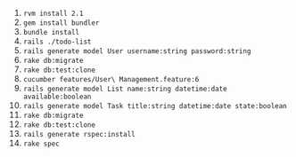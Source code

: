 1. `rvm install 2.1`
2. `gem install bundler`
3. `bundle install`
4. `rails ./todo-list`
5. `rails generate model User username:string password:string`
6. `rake db:migrate`
7. `rake db:test:clone`
8. `cucumber features/User\ Management.feature:6`
9. `rails generate model List name:string datetime:date available:boolean`
10. `rails generate model Task title:string datetime:date state:boolean`
11. `rake db:migrate`
12. `rake db:test:clone`
13. `rails generate rspec:install`
14. `rake spec`